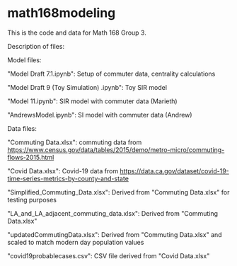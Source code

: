 # math168modeling
This is the code and data for Math 168 Group 3.

Description of files:

  Model files:
  
  "Model Draft 7.1.ipynb": Setup of commuter data, centrality calculations
  
  "Model Draft 9 (Toy Simulation) .ipynb": Toy SIR model
  
  "Model 11.ipynb": SIR model with commuter data (Marieth)
  
  "AndrewsModel.ipynb": SI model with commuter data (Andrew)
  
  Data files:
  
  "Commuting Data.xlsx": commuting data from https://www.census.gov/data/tables/2015/demo/metro-micro/commuting-flows-2015.html
  
  "Covid Data.xlsx": Covid-19 data from https://data.ca.gov/dataset/covid-19-time-series-metrics-by-county-and-state
  
  "Simplified_Commuting_Data.xlsx": Derived from "Commuting Data.xlsx" for testing purposes
  
  "LA_and_LA_adjacent_commuting_data.xlsx": Derived from "Commuting Data.xlsx"
  
  "updatedCommutingData.xlsx": Derived from "Commuting Data.xlsx" and scaled to match modern day population values
  
  "covid19probablecases.csv": CSV file derived from "Covid Data.xlsx"